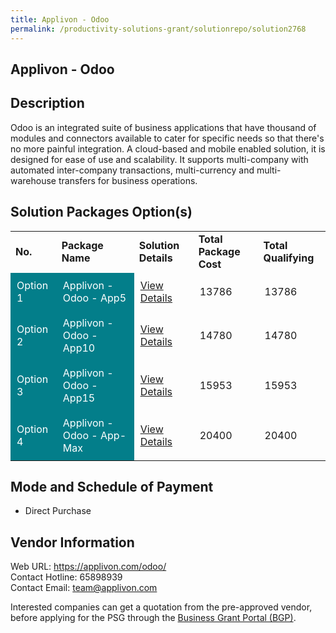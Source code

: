 ```yaml
---
title: Applivon - Odoo
permalink: /productivity-solutions-grant/solutionrepo/solution2768
---
```


## Applivon - Odoo

## Description

Odoo is an integrated suite of business applications that have thousand of modules  and connectors available to cater for specific needs so that there's no more painful integration. A cloud-based and mobile enabled solution, it is designed for ease of use and scalability. It supports multi-company with automated inter-company transactions, multi-currency and multi-warehouse transfers for business operations.

## Solution Packages Option(s)

<table>
<tr>
<td><b>No.</b></td>
<td><b>Package Name</b></td>
<td><b>Solution Details</b></td>
<td><b>Total Package Cost</b></td>
<td><b>Total Qualifying</b></td>
</tr>
<tr>
<td style='padding: 10px; background-color: #037E8A; color: #FFFFFF;'>Option 1</td>
<td style='padding: 10px; background-color: #037E8A; color: #FFFFFF;'>Applivon - Odoo - App5</td>
<td style='padding: 10px;'><a href='https://www.gobusiness.gov.sg/images/psg/Applivon_20210515_Desensitised_Annex_3_Part_1.pdf' target='_blank'>View Details</a></td>
<td style='padding: 10px;'>13786</td>
<td style='padding: 10px;'>13786</td>
</tr>
<tr>
<td style='padding: 10px; background-color: #037E8A; color: #FFFFFF;'>Option 2</td>
<td style='padding: 10px; background-color: #037E8A; color: #FFFFFF;'>Applivon - Odoo - App10</td>
<td style='padding: 10px;'><a href='https://www.gobusiness.gov.sg/images/psg/Applivon_20210515_Desensitised_Annex_3_Part_2.pdf' target='_blank'>View Details</a></td>
<td style='padding: 10px;'>14780</td>
<td style='padding: 10px;'>14780</td>
</tr>
<tr>
<td style='padding: 10px; background-color: #037E8A; color: #FFFFFF;'>Option 3</td>
<td style='padding: 10px; background-color: #037E8A; color: #FFFFFF;'>Applivon - Odoo - App15</td>
<td style='padding: 10px;'><a href='https://www.gobusiness.gov.sg/images/psg/Applivon_20210515_Desensitised_Annex_3_Part_3.pdf' target='_blank'>View Details</a></td>
<td style='padding: 10px;'>15953</td>
<td style='padding: 10px;'>15953</td>
</tr>
<tr>
<td style='padding: 10px; background-color: #037E8A; color: #FFFFFF;'>Option 4</td>
<td style='padding: 10px; background-color: #037E8A; color: #FFFFFF;'>Applivon - Odoo - App-Max</td>
<td style='padding: 10px;'><a href='https://www.gobusiness.gov.sg/images/psg/Applivon_20210515_Desensitised_Annex_3_Part_4.pdf' target='_blank'>View Details</a></td>
<td style='padding: 10px;'>20400</td>
<td style='padding: 10px;'>20400</td>
</tr>
</table>

## Mode and Schedule of Payment

 - Direct Purchase

## Vendor Information

 Web URL: https://applivon.com/odoo/ <br>Contact Hotline: 65898939 <br>Contact Email: team@applivon.com <br>

Interested companies can get a quotation from the pre-approved vendor, before applying for the PSG through the <a href='https://www.businessgrants.gov.sg/' target='_blank' rel='noopener'>Business Grant Portal (BGP)</a>.

<script src="/jquery/resize-tables.js"></script>
